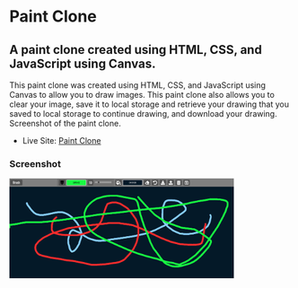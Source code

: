 <h1>Paint Clone</h1>

<h2>A paint clone created using HTML, CSS, and JavaScript using Canvas.</h2>

<p>This paint clone was created using HTML, CSS, and JavaScript using Canvas to allow you to draw images. This paint clone also allows you to clear your image, save it to local storage and retrieve your drawing that you saved to local storage to continue drawing, and download your drawing. Screenshot of the paint clone.</p>

- Live Site: [Paint Clone](https://paint-clone-project.netlify.app/)

### Screenshot

<img src="./screenshot.png" width="400">

